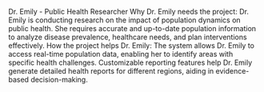 
 Dr. Emily - Public Health Researcher 
Why Dr. Emily needs the project:
Dr. Emily is conducting research on the impact of population dynamics on public health. She requires accurate and up-to-date population information to analyze disease prevalence, healthcare needs, and plan interventions effectively.
How the project helps Dr. Emily:
The system allows Dr. Emily to access real-time population data, enabling her to identify areas with specific health challenges.
Customizable reporting features help Dr. Emily generate detailed health reports for different regions, aiding in evidence-based decision-making.
